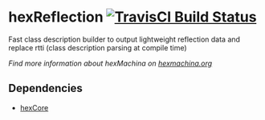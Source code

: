 # hexReflection [![TravisCI Build Status](https://travis-ci.org/DoclerLabs/hexReflection.svg?branch=master)](https://travis-ci.org/DoclerLabs/hexReflection)

Fast class description builder to output lightweight reflection data and replace rtti (class description parsing at compile time)

*Find more information about hexMachina on [hexmachina.org](http://hexmachina.org/)*

## Dependencies

* [hexCore](https://github.com/DoclerLabs/hexCore)
